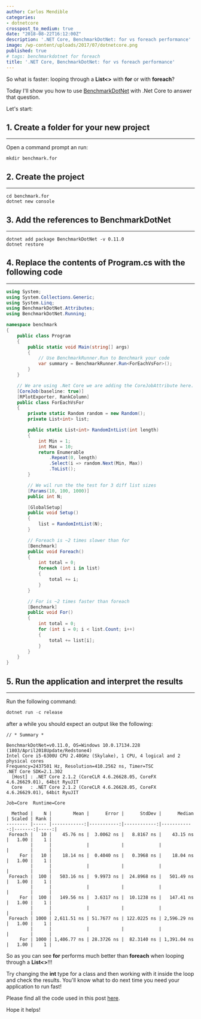 ```yaml
---
author: Carlos Mendible
categories:
- dotnetcore
crosspost_to_medium: true
date: "2018-08-22T16:12:00Z"
description: '.NET Core, BenchmarkDotNet: for vs foreach performance'
image: /wp-content/uploads/2017/07/dotnetcore.png
published: true
# tags: benchmarkdotnet for foreach
title: '.NET Core, BenchmarkDotNet: for vs foreach performance'
---
```


So what is faster: looping through a **List<>** with **for** or with **foreach**?

Today I'll show you how to use [BenchmarkDotNet](https://benchmarkdotnet.org) with .Net Core to answer that question.

Let's start:

## 1. Create a folder for your new project
---
Open a command prompt an run:

``` shell
mkdir benchmark.for
```

## 2. Create the project
---

``` shell
cd benchmark.for
dotnet new console
```

## 3. Add the references to BenchmarkDotNet
---

``` shell
dotnet add package BenchmarkDotNet -v 0.11.0
dotnet restore
```

## 4. Replace the contents of Program.cs with the following code
---

``` csharp
using System;
using System.Collections.Generic;
using System.Linq;
using BenchmarkDotNet.Attributes;
using BenchmarkDotNet.Running;

namespace benchmark
{
    public class Program
    {
        public static void Main(string[] args)
        {
            // Use BenchmarkRunner.Run to Benchmark your code
            var summary = BenchmarkRunner.Run<ForEachVsFor>();
        }
    }

    // We are using .Net Core we are adding the CoreJobAttribute here.
    [CoreJob(baseline: true)]
    [RPlotExporter, RankColumn]
    public class ForEachVsFor
    {
        private static Random random = new Random();
        private List<int> list;

        public static List<int> RandomIntList(int length)
        {
            int Min = 1;
            int Max = 10;
            return Enumerable
                .Repeat(0, length)
                .Select(i => random.Next(Min, Max))
                .ToList();
        }

        // We wil run the the test for 3 diff list sizes
        [Params(10, 100, 1000)]
        public int N;

        [GlobalSetup]
        public void Setup()
        {
            list = RandomIntList(N);
        }

        // Foreach is ~2 times slower than for
        [Benchmark]
        public void Foreach()
        {
            int total = 0;
            foreach (int i in list)
            {
                total += i;
            }
        }

        // For is ~2 times faster than foreach
        [Benchmark]
        public void For()
        {
            int total = 0;
            for (int i = 0; i < list.Count; i++)
            {
                total += list[i];
            }
        }
    }
}
```

## 5. Run the application and interpret the results
---
Run the following command:

``` powershell
dotnet run -c release
```

after a while you should expect an output like the following:

``` shell
// * Summary *

BenchmarkDotNet=v0.11.0, OS=Windows 10.0.17134.228 (1803/April2018Update/Redstone4)
Intel Core i5-6300U CPU 2.40GHz (Skylake), 1 CPU, 4 logical and 2 physical cores
Frequency=2437501 Hz, Resolution=410.2562 ns, Timer=TSC
.NET Core SDK=2.1.302
  [Host] : .NET Core 2.1.2 (CoreCLR 4.6.26628.05, CoreFX 4.6.26629.01), 64bit RyuJIT
  Core   : .NET Core 2.1.2 (CoreCLR 4.6.26628.05, CoreFX 4.6.26629.01), 64bit RyuJIT

Job=Core  Runtime=Core

  Method |    N |        Mean |      Error |      StdDev |      Median | Scaled | Rank |
-------- |----- |------------:|-----------:|------------:|------------:|-------:|-----:|
 Foreach |   10 |    45.76 ns |  3.0062 ns |   8.8167 ns |    43.15 ns |   1.00 |    1 |
         |      |             |            |             |             |        |      |
     For |   10 |    18.14 ns |  0.4040 ns |   0.3968 ns |    18.04 ns |   1.00 |    1 |
         |      |             |            |             |             |        |      |
 Foreach |  100 |   503.16 ns |  9.9973 ns |  24.8968 ns |   501.49 ns |   1.00 |    1 |
         |      |             |            |             |             |        |      |
     For |  100 |   149.56 ns |  3.6317 ns |  10.1238 ns |   147.41 ns |   1.00 |    1 |
         |      |             |            |             |             |        |      |
 Foreach | 1000 | 2,611.51 ns | 51.7677 ns | 122.0225 ns | 2,596.29 ns |   1.00 |    1 |
         |      |             |            |             |             |        |      |
     For | 1000 | 1,406.77 ns | 28.3726 ns |  82.3140 ns | 1,391.04 ns |   1.00 |    1 |
```

So as you can see **for** performs much better than **foreach** when looping through a **List<>**!!!

Try changing the **int** type for a class and then working with it inside the loop and check the results. You'll know what to do next time you need your application to run fast!

Please find all the code used in this post [here](https://github.com/cmendible/dotnetcore.samples/tree/master/benchmarkdotnet.for).

Hope it helps!